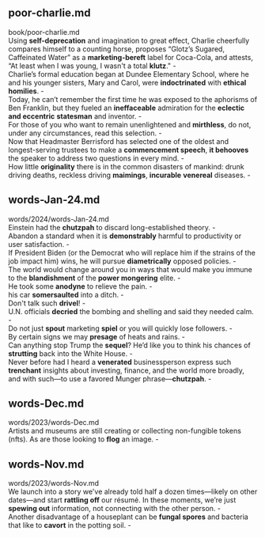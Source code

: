 ## poor-charlie.md ##  
book/poor-charlie.md  
Using **self-deprecation** and imagination to great effect, Charlie cheerfully compares himself to a counting horse, proposes “Glotz’s Sugared, Caffeinated Water” as a **marketing-bereft** label for Coca-Cola, and attests, “At least when I was young, I wasn't a total **klutz**." -  
Charlie’s formal education began at Dundee Elementary School, where he and his younger sisters, Mary and Carol, were **indoctrinated** with **ethical homilies**. -  
Today, he can’t remember the first time he was exposed to the aphorisms of Ben Franklin, but they fueled an **ineffaceable** admiration for the **eclectic and eccentric** **statesman** and inventor. -  
For those of you who want to remain unenlightened and **mirthless**, do not, under any circumstances, read this selection. -  
Now that Headmaster Berrisford has selected one of the oldest and longest-serving trustees to make a **commencement speech**, **it behooves** the speaker to address two questions in every mind. -  
How little **originality** there is in the common disasters of mankind: drunk driving deaths, reckless driving **maimings**, **incurable** **venereal** diseases. -  

## words-Jan-24.md ##  
words/2024/words-Jan-24.md  
Einstein had the **chutzpah** to discard long-established theory. -  
Abandon a standard when it is **demonstrably** harmful to productivity or user satisfaction. -  
If President Biden (or the Democrat who will replace him if the strains of the job impact him) wins, he will pursue **diametrically** opposed policies. -  
The world would change around you in ways that would make you immune to the **blandishment** of the **power mongering** elite. -  
He took some **anodyne** to relieve the pain. -  
his car **somersaulted** into a ditch. -  
Don't talk such **drivel**! -  
U.N. officials **decried** the bombing and shelling and said they needed calm. -  
Do not just **spout** marketing **spiel** or you will quickly lose followers. -  
By certain signs we may **presage** of heats and rains. -  
Can anything stop Trump the **sequel**? He’d like you to think his chances of **strutting** back into the White House. -  
Never before had I heard a **venerated** businessperson express such **trenchant** insights about investing, finance, and the world more broadly, and with such—to use a favored Munger phrase—**chutzpah**. -  

## words-Dec.md ##  
words/2023/words-Dec.md  
Artists and museums are still creating or collecting non-fungible tokens (nfts). As are those looking to **flog** an image. -  

## words-Nov.md ##  
words/2023/words-Nov.md  
We launch into a story we've already told half a dozen times—likely on other dates—and start **rattling off** our résumé. In these moments, we’re just **spewing out** information, not connecting with the other person. -  
Another disadvantage of a houseplant can be **fungal spores** and bacteria that like to **cavort** in the potting soil. -  
